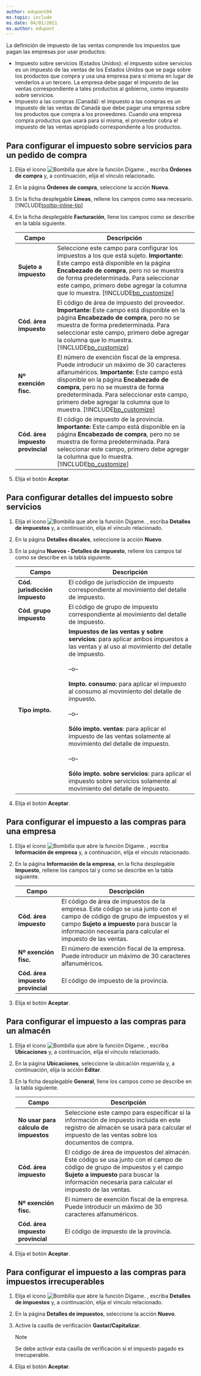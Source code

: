 ```yaml
---
author: edupont04
ms.topic: include
ms.date: 04/01/2021
ms.author: edupont
---
```


La definición de impuesto de las ventas comprende los impuestos que pagan las empresas por usar productos:  

- Impuesto sobre servicios (Estados Unidos): el impuesto sobre servicios es un impuesto de las ventas de los Estados Unidos que se paga sobre los productos que compra y usa una empresa para sí misma en lugar de venderlos a un tercero. La empresa debe pagar el impuesto de las ventas correspondiente a tales productos al gobierno, como impuesto sobre servicios.  
- Impuesto a las compras (Canadá): el impuesto a las compras es un impuesto de las ventas de Canadá que debe pagar una empresa sobre los productos que compra a los proveedores. Cuando una empresa compra productos que usará para sí misma, el proveedor cobra el impuesto de las ventas apropiado correspondiente a los productos.  

## <a name="to-set-up-use-tax-for-a-purchase-order" />Para configurar el impuesto sobre servicios para un pedido de compra
1.  Elija el icono ![Bombilla que abre la función Dígame.](../../../media/ui-search/search_small.png "Dígame qué desea hacer") , escriba **Órdenes de compra** y, a continuación, elija el vínculo relacionado.  
2.  En la página **Órdenes de compra**, seleccione la acción **Nueva**.  
3.  En la ficha desplegable **Líneas**, rellene los campos como sea necesario. [!INCLUDE[tooltip-inline-tip](../../../includes/tooltip-inline-tip_md.md)]  
4.  En la ficha desplegable **Facturación**, llene los campos como se describe en la tabla siguiente.  

    |Campo|Descripción|  
    |---------------------------------|---------------------------------------|  
    |**Sujeto a impuesto**|Seleccione este campo para configurar los impuestos a los que está sujeto. **Importante:**  Este campo está disponible en la página **Encabezado de compra**, pero no se muestra de forma predeterminada. Para seleccionar este campo, primero debe agregar la columna que lo muestra. [!INCLUDE[bp_customize](../../../includes/bp_customize_md.md)]|  
    |**Cód. área impuesto**|El código de área de impuesto del proveedor. **Importante:**  Este campo está disponible en la página **Encabezado de compra**, pero no se muestra de forma predeterminada. Para seleccionar este campo, primero debe agregar la columna que lo muestra. [!INCLUDE[bp_customize](../../../includes/bp_customize_md.md)]|  
    |**Nº exención fisc.**|El número de exención fiscal de la empresa. Puede introducir un máximo de 30 caracteres alfanuméricos. **Importante:**  Este campo está disponible en la página **Encabezado de compra**, pero no se muestra de forma predeterminada. Para seleccionar este campo, primero debe agregar la columna que lo muestra. [!INCLUDE[bp_customize](../../../includes/bp_customize_md.md)]|  
    |**Cód. área impuesto provincial**|El código de impuesto de la provincia. **Importante:**  Este campo está disponible en la página **Encabezado de compra**, pero no se muestra de forma predeterminada. Para seleccionar este campo, primero debe agregar la columna que lo muestra. [!INCLUDE[bp_customize](../../../includes/bp_customize_md.md)]|  
5.  Elija el botón **Aceptar**.  

## <a name="to-set-up-use-tax-details" />Para configurar detalles del impuesto sobre servicios
1.  Elija el icono ![Bombilla que abre la función Dígame.](../../../media/ui-search/search_small.png "Dígame qué desea hacer") , escriba **Detalles de impuestos** y, a continuación, elija el vínculo relacionado.  
2.  En la página **Detalles discales**, seleccione la acción **Nuevo**.  
3.  En la página **Nuevos - Detalles de impuesto**, rellene los campos tal como se describe en la tabla siguiente.  

    |Campo|Descripción|  
    |---------------------------------|---------------------------------------|  
    |**Cód. jurisdicción impuesto**|El código de jurisdicción de impuesto correspondiente al movimiento del detalle de impuesto.|  
    |**Cód. grupo impuesto**|El código de grupo de impuesto correspondiente al movimiento del detalle de impuesto.|  
    |**Tipo impto.**|**Impuestos de las ventas y sobre servicios**: para aplicar ambos impuestos a las ventas y al uso al movimiento del detalle de impuesto.<br /><br /> –o–<br /><br /> **Impto. consumo**: para aplicar el impuesto al consumo al movimiento del detalle de impuesto.<br /><br /> –o–<br /><br /> **Sólo impto. ventas**: para aplicar el impuesto de las ventas solamente al movimiento del detalle de impuesto.<br /><br /> –o–<br /><br /> **Sólo impto. sobre servicios**: para aplicar el impuesto sobre servicios solamente al movimiento del detalle de impuesto.|  
4.  Elija el botón **Aceptar**.  

## <a name="to-set-up-purchase-tax-for-a-company" />Para configurar el impuesto a las compras para una empresa
1.  Elija el icono ![Bombilla que abre la función Dígame.](../../../media/ui-search/search_small.png "Dígame qué desea hacer") , escriba **Información de empresa** y, a continuación, elija el vínculo relacionado.  
2.  En la página **Información de la empresa**, en la ficha desplegable **Impuesto**, rellene los campos tal y como se describe en la tabla siguiente.  

    |Campo|Descripción|  
    |---------------------------------|---------------------------------------|  
    |**Cód. área impuesto**|El código de área de impuestos de la empresa. Este código se usa junto con el campo de código de grupo de impuestos y el campo **Sujeto a impuesto** para buscar la información necesaria para calcular el impuesto de las ventas.|  
    |**Nº exención fisc.**|El número de exención fiscal de la empresa. Puede introducir un máximo de 30 caracteres alfanuméricos.|  
    |**Cód. área impuesto provincial**|El código de impuesto de la provincia.|  
3.  Elija el botón **Aceptar**.  

## <a name="to-set-up-purchase-tax-for-a-location" />Para configurar el impuesto a las compras para un almacén
1.  Elija el icono ![Bombilla que abre la función Dígame.](../../../media/ui-search/search_small.png "Dígame qué desea hacer") , escriba **Ubicaciones** y, a continuación, elija el vínculo relacionado.  
2.  En la página **Ubicaciones**, seleccione la ubicación requerida y, a continuación, elija la acción **Editar**.  
3.  En la ficha desplegable **General**, llene los campos como se describe en la tabla siguiente.  

    |Campo|Descripción|  
    |---------------------------------|---------------------------------------|  
    |**No usar para cálculo de impuestos**|Seleccione este campo para especificar si la información de impuesto incluida en este registro de almacén se usará para calcular el impuesto de las ventas sobre los documentos de compra.|  
    |**Cód. área impuesto**|El código de área de impuestos del almacén. Este código se usa junto con el campo de código de grupo de impuestos y el campo **Sujeto a impuesto** para buscar la información necesaria para calcular el impuesto de las ventas.|  
    |**Nº exención fisc.**|El número de exención fiscal de la empresa. Puede introducir un máximo de 30 caracteres alfanuméricos.|  
    |**Cód. área impuesto provincial**|El código de impuesto de la provincia.|  
4.  Elija el botón **Aceptar**.  

## <a name="to-set-up-purchase-tax-for-non-recoverable-tax" />Para configurar el impuesto a las compras para impuestos irrecuperables
1.  Elija el icono ![Bombilla que abre la función Dígame.](../../../media/ui-search/search_small.png "Dígame qué desea hacer") , escriba **Detalles de impuestos** y, a continuación, elija el vínculo relacionado.  
2.  En la página **Detalles de impuestos**, seleccione la acción **Nuevo**.  
3.  Active la casilla de verificación **Gastar/Capitalizar**.  

    > [!NOTE]  
    >  Se debe activar esta casilla de verificación si el impuesto pagado es irrecuperable.  
4.  Elija el botón **Aceptar**.  
